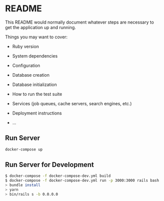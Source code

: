 # README

This README would normally document whatever steps are necessary to get the
application up and running.

Things you may want to cover:

* Ruby version

* System dependencies

* Configuration

* Database creation

* Database initialization

* How to run the test suite

* Services (job queues, cache servers, search engines, etc.)

* Deployment instructions

* ...

## Run Server

```bash
docker-compose up
```

## Run Server for Development

```bash
$ docker-compose -f docker-compose-dev.yml build
$ docker-compose -f docker-compose-dev.yml run -p 3000:3000 rails bash
> bundle install
> yarn
> bin/rails s -b 0.0.0.0
```
